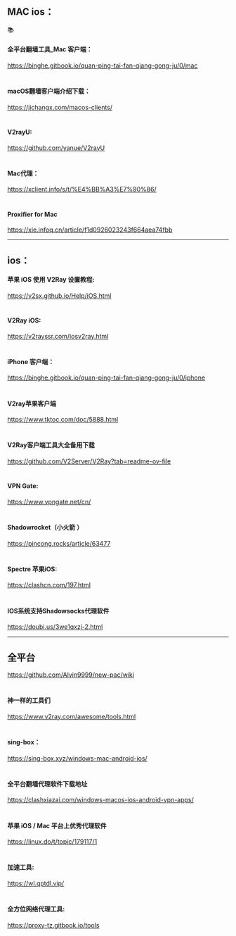 ##   MAC ios：

📚
#### 全平台翻墙工具_Mac 客户端：
https://binghe.gitbook.io/quan-ping-tai-fan-qiang-gong-ju/0/mac
#
#### macOS翻墙客户端介绍下载：
https://jichangx.com/macos-clients/
#
#### V2rayU: 
https://github.com/yanue/V2rayU
#
#### Mac代理：
https://xclient.info/s/t/%E4%BB%A3%E7%90%86/
#
#### Proxifier for Mac
https://xie.infoq.cn/article/f1d0926023243f664aea74fbb

---

##  ios：
#### 苹果 iOS 使用 V2Ray 设置教程:
https://v2sx.github.io/Help/iOS.html
#
#### V2Ray iOS: 
https://v2rayssr.com/iosv2ray.html
#
#### iPhone 客户端：
https://binghe.gitbook.io/quan-ping-tai-fan-qiang-gong-ju/0/iphone
#
#### V2ray苹果客户端
https://www.tktoc.com/doc/5888.html
#
#### V2Ray客户端工具大全备用下载
https://github.com/V2Server/V2Ray?tab=readme-ov-file
#
#### VPN Gate: 
https://www.vpngate.net/cn/
#
#### Shadowrocket（小火箭 ）
https://pincong.rocks/article/63477
#
#### Spectre 苹果iOS:
https://clashcn.com/197.html
#
#### IOS系统支持Shadowsocks代理软件
https://doubi.us/3we1qxzj-2.html

---

## 全平台
https://github.com/Alvin9999/new-pac/wiki
#
#### 神一样的工具们
https://www.v2ray.com/awesome/tools.html
#
#### sing-box：
https://sing-box.xyz/windows-mac-android-ios/
#
#### 全平台翻墙代理软件下载地址
https://clashxiazai.com/windows-macos-ios-android-vpn-apps/
#
#### 苹果 iOS / Mac 平台上优秀代理软件
https://linux.do/t/topic/179117/1
#
#### 加速工具:
https://wl.qptdl.vip/
#
#### 全方位网络代理工具:
https://proxy-tz.gitbook.io/tools










